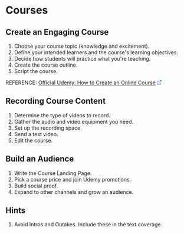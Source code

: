 # Courses

## Create an Engaging Course

1. Choose your course topic (knowledge and excitement).
2. Define your intended learners and the course's learning objectives.
3. Decide how students will practice what you're teaching.
4. Create the course outline.
4. Script the course.

REFERENCE: [Official Udemy: How to Create an Online Course](https://www.udemy.com/course/official-udemy-create-course/) ![Link](../../foreign.png)

## Recording Course Content

1. Determine the type of videos to record.
2. Gather the audio and video equipment you need.
3. Set up the recording space.
4. Send a test video.
5. Edit the course.

## Build an Audience

1. Write the Course Landing Page.
2. Pick a course price and join Udemy promotions.
3. Build social proof.
4. Expand to other channels and grow an audience.

## Hints

1. Avoid Intros and Outakes. Include these in the text coverage.
